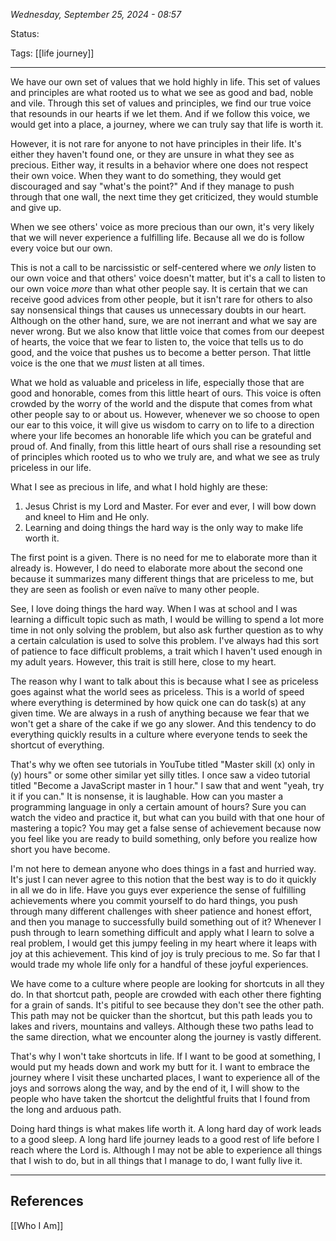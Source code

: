 
*Wednesday, September 25, 2024 - 08:57*

Status:

Tags: [[life journey]]

---

We have our own set of values that we hold highly in life. This set of values and principles are what rooted us to what we see as good and bad, noble and vile. Through this set of values and principles, we find our true voice that resounds in our hearts if we let them. And if we follow this voice, we would get into a place, a journey, where we can truly say that life is worth it.

However, it is not rare for anyone to not have principles in their life. It's either they haven't found one, or they are unsure in what they see as precious. Either way, it results in a behavior where one does not respect their own voice. When they want to do something, they would get discouraged and say "what's the point?" And if they manage to push through that one wall, the next time they get criticized, they would stumble and give up.

When we see others' voice as more precious than our own, it's very likely that we will never experience a fulfilling life. Because all we do is follow every voice but our own.

This is not a call to be narcissistic or self-centered where we *only* listen to our own voice and that others' voice doesn't matter, but it's a call to listen to our own voice *more* than what other people say. It is certain that we can receive good advices from other people, but it isn't rare for others to also say nonsensical things that causes us unnecessary doubts in our heart. Although on the other hand, sure, we are not inerrant and what we say are never wrong. But we also know that little voice that comes from our deepest of hearts, the voice that we fear to listen to, the voice that tells us to do good, and the voice that pushes us to become a better person. That little voice is the one that we *must* listen at all times.

What we hold as valuable and priceless in life, especially those that are good and honorable, comes from this little heart of ours. This voice is often crowded by the worry of the world and the dispute that comes from what other people say to or about us. However, whenever we so choose to open our ear to this voice, it will give us wisdom to carry on to life to a direction where your life becomes an honorable life which you can be grateful and proud of. And finally, from this little heart of ours shall rise a resounding set of principles which rooted us to who we truly are, and what we see as truly priceless in our life.

What I see as precious in life, and what I hold highly are these:

1. Jesus Christ is my Lord and Master. For ever and ever, I will bow down and kneel to Him and He only.
2. Learning and doing things the hard way is the only way to make life worth it.

The first point is a given. There is no need for me to elaborate more than it already is. However, I do need to elaborate more about the second one because it summarizes many different things that are priceless to me, but they are seen as foolish or even naïve to many other people.

See, I love doing things the hard way. When I was at school and I was learning a difficult topic such as math, I would be willing to spend a lot more time in not only solving the problem, but also ask further question as to why a certain calculation is used to solve this problem. I've always had this sort of patience to face difficult problems, a trait which I haven't used enough in my adult years. However, this trait is still here, close to my heart.

The reason why I want to talk about this is because what I see as priceless goes against what the world sees as priceless. This is a world of speed where everything is determined by how quick one can do task(s) at any given time. We are always in a rush of anything because we fear that we won't get a share of the cake if we go any slower. And this tendency to do everything quickly results in a culture where everyone tends to seek the shortcut of everything.

That's why we often see tutorials in YouTube titled "Master skill (x) only in (y) hours" or some other similar yet silly titles. I once saw a video tutorial titled "Become a JavaScript master in 1 hour." I saw that and went "yeah, try it if you can." It is nonsense, it is laughable. How can you master a programming language in only a certain amount of hours? Sure you can watch the video and practice it, but what can you build with that one hour of mastering a topic? You may get a false sense of achievement because now you feel like you are ready to build something, only before you realize how short you have become.

I'm not here to demean anyone who does things in a fast and hurried way. It's just I can never agree to this notion that the best way is to do it quickly in all we do in life. Have you guys ever experience the sense of fulfilling achievements where you commit yourself to do hard things, you push through many different challenges with sheer patience and honest effort, and then you manage to successfully build something out of it? Whenever I push through to learn something difficult and apply what I learn to solve a real problem, I would get this jumpy feeling in my heart where it leaps with joy at this achievement. This kind of joy is truly precious to me. So far that I would trade my whole life only for a handful of these joyful experiences.

We have come to a culture where people are looking for shortcuts in all they do. In that shortcut path, people are crowded with each other there fighting for a grain of sands. It's pitiful to see because they don't see the other path. This path may not be quicker than the shortcut, but this path leads you to lakes and rivers, mountains and valleys. Although these two paths lead to the same direction, what we encounter along the journey is vastly different.

That's why I won't take shortcuts in life. If I want to be good at something, I would put my heads down and work my butt for it. I want to embrace the journey where I visit these uncharted places, I want to experience all of the joys and sorrows along the way, and by the end of it, I will show to the people who have taken the shortcut the delightful fruits that I found from the long and arduous path.

Doing hard things is what makes life worth it. A long hard day of work leads to a good sleep. A long hard life journey leads to a good rest of life before I reach where the Lord is. Although I may not be able to experience all things that I wish to do, but in all things that I manage to do, I want fully live it.

---
## References

[[Who I Am]]